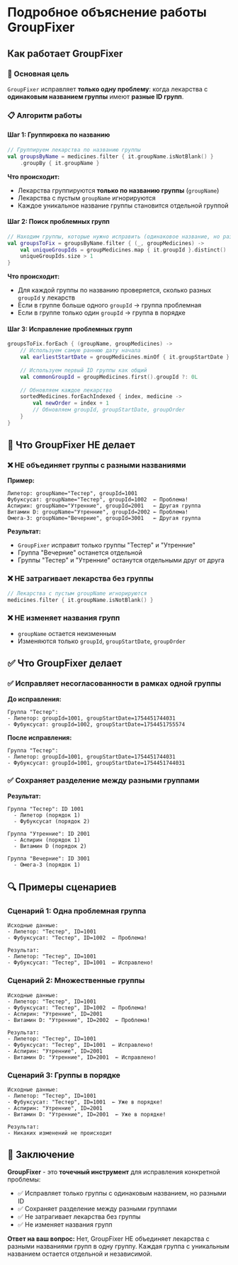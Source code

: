 # Подробное объяснение работы GroupFixer

## Как работает GroupFixer

### 🎯 Основная цель
`GroupFixer` исправляет **только одну проблему**: когда лекарства с **одинаковым названием группы** имеют **разные ID групп**.

### 📋 Алгоритм работы

#### Шаг 1: Группировка по названию
```kotlin
// Группируем лекарства по названию группы
val groupsByName = medicines.filter { it.groupName.isNotBlank() }
    .groupBy { it.groupName }
```

**Что происходит:**
- Лекарства группируются **только по названию группы** (`groupName`)
- Лекарства с пустым `groupName` игнорируются
- Каждое уникальное название группы становится отдельной группой

#### Шаг 2: Поиск проблемных групп
```kotlin
// Находим группы, которые нужно исправить (одинаковое название, но разные ID)
val groupsToFix = groupsByName.filter { (_, groupMedicines) ->
    val uniqueGroupIds = groupMedicines.map { it.groupId }.distinct()
    uniqueGroupIds.size > 1
}
```

**Что происходит:**
- Для каждой группы по названию проверяется, сколько разных `groupId` у лекарств
- Если в группе больше одного `groupId` → группа проблемная
- Если в группе только один `groupId` → группа в порядке

#### Шаг 3: Исправление проблемных групп
```kotlin
groupsToFix.forEach { (groupName, groupMedicines) ->
    // Используем самую раннюю дату начала
    val earliestStartDate = groupMedicines.minOf { it.groupStartDate }
    
    // Используем первый ID группы как общий
    val commonGroupId = groupMedicines.first().groupId ?: 0L
    
    // Обновляем каждое лекарство
    sortedMedicines.forEachIndexed { index, medicine ->
        val newOrder = index + 1
        // Обновляем groupId, groupStartDate, groupOrder
    }
}
```

## 🚫 Что GroupFixer НЕ делает

### ❌ НЕ объединяет группы с разными названиями
**Пример:**
```
Липетор: groupName="Тестер", groupId=1001
Фубуксусат: groupName="Тестер", groupId=1002  ← Проблема!
Аспирин: groupName="Утренние", groupId=2001   ← Другая группа
Витамин D: groupName="Утренние", groupId=2002 ← Проблема!
Омега-3: groupName="Вечерние", groupId=3001   ← Другая группа
```

**Результат:**
- `GroupFixer` исправит только группы "Тестер" и "Утренние"
- Группа "Вечерние" останется отдельной
- Группы "Тестер" и "Утренние" останутся отдельными друг от друга

### ❌ НЕ затрагивает лекарства без группы
```kotlin
// Лекарства с пустым groupName игнорируются
medicines.filter { it.groupName.isNotBlank() }
```

### ❌ НЕ изменяет названия групп
- `groupName` остается неизменным
- Изменяются только `groupId`, `groupStartDate`, `groupOrder`

## ✅ Что GroupFixer делает

### ✅ Исправляет несогласованности в рамках одной группы
**До исправления:**
```
Группа "Тестер":
- Липетор: groupId=1001, groupStartDate=1754451744031
- Фубуксусат: groupId=1002, groupStartDate=1754451755574
```

**После исправления:**
```
Группа "Тестер":
- Липетор: groupId=1001, groupStartDate=1754451744031
- Фубуксусат: groupId=1001, groupStartDate=1754451744031
```

### ✅ Сохраняет разделение между разными группами
**Результат:**
```
Группа "Тестер": ID 1001
  - Липетор (порядок 1)
  - Фубуксусат (порядок 2)

Группа "Утренние": ID 2001
  - Аспирин (порядок 1)
  - Витамин D (порядок 2)

Группа "Вечерние": ID 3001
  - Омега-3 (порядок 1)
```

## 🔍 Примеры сценариев

### Сценарий 1: Одна проблемная группа
```
Исходные данные:
- Липетор: "Тестер", ID=1001
- Фубуксусат: "Тестер", ID=1002  ← Проблема!

Результат:
- Липетор: "Тестер", ID=1001
- Фубуксусат: "Тестер", ID=1001  ← Исправлено!
```

### Сценарий 2: Множественные группы
```
Исходные данные:
- Липетор: "Тестер", ID=1001
- Фубуксусат: "Тестер", ID=1002  ← Проблема!
- Аспирин: "Утренние", ID=2001
- Витамин D: "Утренние", ID=2002  ← Проблема!

Результат:
- Липетор: "Тестер", ID=1001
- Фубуксусат: "Тестер", ID=1001  ← Исправлено!
- Аспирин: "Утренние", ID=2001
- Витамин D: "Утренние", ID=2001  ← Исправлено!
```

### Сценарий 3: Группы в порядке
```
Исходные данные:
- Липетор: "Тестер", ID=1001
- Фубуксусат: "Тестер", ID=1001  ← Уже в порядке!
- Аспирин: "Утренние", ID=2001
- Витамин D: "Утренние", ID=2001  ← Уже в порядке!

Результат:
- Никаких изменений не происходит
```

## 🎯 Заключение

**GroupFixer** - это **точечный инструмент** для исправления конкретной проблемы:
- ✅ Исправляет только группы с одинаковым названием, но разными ID
- ✅ Сохраняет разделение между разными группами
- ✅ Не затрагивает лекарства без группы
- ✅ Не изменяет названия групп

**Ответ на ваш вопрос:** Нет, GroupFixer НЕ объединяет лекарства с разными названиями групп в одну группу. Каждая группа с уникальным названием остается отдельной и независимой. 